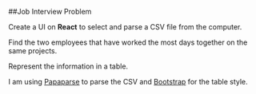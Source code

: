##Job Interview Problem

Create a UI on **React** to select and parse a CSV file from the computer.

Find the two employees that have worked the most days together on the same projects.

Represent the information in a table.

I am using [Papaparse](https://www.papaparse.com/) to parse the CSV and [Bootstrap](https://react-bootstrap.github.io/) for the table style.
